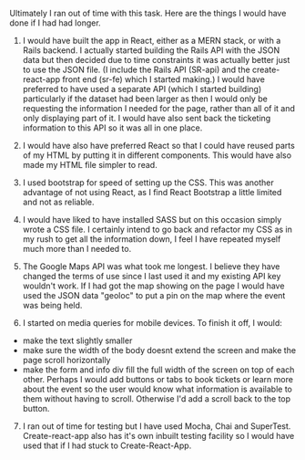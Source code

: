 Ultimately I ran out of time with this task. Here are the things I would have done if I had had longer.

1. I would have built the app in React, either as a MERN stack, or with a Rails backend. I actually started building the Rails API with the JSON data but then decided due to time constraints it was actually better just to use the JSON file. (I include the Rails API (SR-api) and the create-react-app front end (sr-fe) which I started making.) I would have preferred to have used a separate API (which I started building) particularly if the dataset had been larger as then I would only be requesting the information I needed for the page, rather than all of it and only displaying part of it. I would have also sent back the ticketing information to this API so it was all in one place.

2. I would have also have preferred React so that I could have reused parts of my HTML by putting it in different components. This would have also made my HTML file simpler to read.

3. I used bootstrap for speed of setting up the CSS. This was another advantage of not using React, as I find React Bootstrap a little limited and not as reliable.

4. I would have liked to have installed SASS but on this occasion simply wrote a CSS file. I certainly intend to go back and refactor my CSS as in my rush to get all the information down, I feel I have repeated myself much more than I needed to.

5. The Google Maps API was what took me longest. I believe they have changed the terms of use since I last used it and my existing API key wouldn't work.  If I had got the map showing on the page I would have used the JSON data "geoloc" to put a pin on the map where the event was being held.

6. I started on media queries for mobile devices. To finish it off, I would:
  - make the text slightly smaller
  - make sure the width of the body doesnt extend the screen and make the page scroll horizontally
  - make the form and info div fill the full width of the screen on top of each other. Perhaps I would add buttons or tabs to book tickets or learn more about the event so the user would know what information is available to them without having to scroll. Otherwise I'd add a scroll back to the top button.

7. I ran out of time for testing but I have used Mocha, Chai and SuperTest. Create-react-app also has it's own inbuilt testing facility so I would have used that if I had stuck to Create-React-App.

